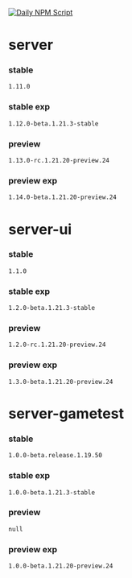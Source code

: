 [![Daily NPM Script](https://github.com/WavePlayz/minecraft-npms-auto/actions/workflows/fetch.yml/badge.svg)](https://github.com/WavePlayz/minecraft-npms-auto/actions/workflows/fetch.yml)
# server
### stable
```
1.11.0
```
### stable exp
```
1.12.0-beta.1.21.3-stable
```
### preview
```
1.13.0-rc.1.21.20-preview.24
```
### preview exp
```
1.14.0-beta.1.21.20-preview.24
```


# server-ui
### stable
```
1.1.0
```
### stable exp
```
1.2.0-beta.1.21.3-stable
```
### preview
```
1.2.0-rc.1.21.20-preview.24
```
### preview exp
```
1.3.0-beta.1.21.20-preview.24
```


# server-gametest
### stable
```
1.0.0-beta.release.1.19.50
```
### stable exp
```
1.0.0-beta.1.21.3-stable
```
### preview
```
null
```
### preview exp
```
1.0.0-beta.1.21.20-preview.24
```


